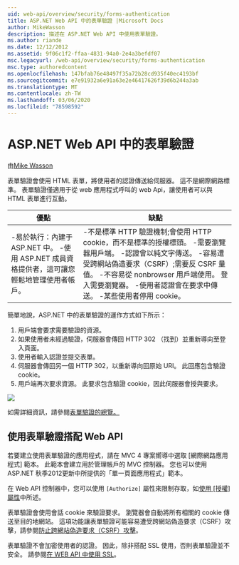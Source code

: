 ```yaml
---
uid: web-api/overview/security/forms-authentication
title: ASP.NET Web API 中的表單驗證 |Microsoft Docs
author: MikeWasson
description: 描述在 ASP.NET Web API 中使用表單驗證。
ms.author: riande
ms.date: 12/12/2012
ms.assetid: 9f06c1f2-ffaa-4831-94a0-2e4a3befdf07
msc.legacyurl: /web-api/overview/security/forms-authentication
msc.type: authoredcontent
ms.openlocfilehash: 147bfab76e48497f35a72b28cd935f40ec4193bf
ms.sourcegitcommit: e7e91932a6e91a63e2e46417626f39d6b244a3ab
ms.translationtype: MT
ms.contentlocale: zh-TW
ms.lasthandoff: 03/06/2020
ms.locfileid: "78598592"
---
```

# <a name="forms-authentication-in-aspnet-web-api"></a>ASP.NET Web API 中的表單驗證

由[Mike Wasson](https://github.com/MikeWasson)

表單驗證會使用 HTML 表單，將使用者的認證傳送給伺服器。 這不是網際網路標準。 表單驗證僅適用于從 web 應用程式呼叫的 web Api，讓使用者可以與 HTML 表單進行互動。

| 優點 | 缺點 |
| --- | --- |
| -易於執行：內建于 ASP.NET 中。 -使用 ASP.NET 成員資格提供者，這可讓您輕鬆地管理使用者帳戶。 | -不是標準 HTTP 驗證機制;會使用 HTTP cookie，而不是標準的授權標頭。 -需要瀏覽器用戶端。 -認證會以純文字傳送。 -容易遭受跨網站偽造要求（CSRF）;需要反 CSRF 量值。 -不容易從 nonbrowser 用戶端使用。 登入需要瀏覽器。 -使用者認證會在要求中傳送。 -某些使用者停用 cookie。 |

簡單地說，ASP.NET 中的表單驗證的運作方式如下所示：

1. 用戶端會要求需要驗證的資源。
2. 如果使用者未經過驗證，伺服器會傳回 HTTP 302 （找到）並重新導向至登入頁面。
3. 使用者輸入認證並提交表單。
4. 伺服器會傳回另一個 HTTP 302，以重新導向回原始 URI。 此回應包含驗證 cookie。
5. 用戶端再次要求資源。 此要求包含驗證 cookie，因此伺服器會授與要求。

![](forms-authentication/_static/image1.png)

如需詳細資訊，請參閱[表單驗證的總覽。](../../../web-forms/overview/older-versions-security/introduction/an-overview-of-forms-authentication-cs.md)

## <a name="using-forms-authentication-with-web-api"></a>使用表單驗證搭配 Web API

若要建立使用表單驗證的應用程式，請在 MVC 4 專案嚮導中選取 [網際網路應用程式] 範本。 此範本會建立用於管理帳戶的 MVC 控制器。 您也可以使用 ASP.NET 秋季2012更新中所提供的「單一頁面應用程式」範本。

在 Web API 控制器中，您可以使用 `[Authorize]` 屬性來限制存取，如[使用 [授權] 屬性](authentication-and-authorization-in-aspnet-web-api.md#auth3)中所述。

表單驗證會使用會話 cookie 來驗證要求。 瀏覽器會自動將所有相關的 cookie 傳送至目的地網站。 這項功能讓表單驗證可能容易遭受跨網站偽造要求（CSRF）攻擊，請參閱[防止跨網站偽造要求（CSRF）攻擊](preventing-cross-site-request-forgery-csrf-attacks.md)。

表單驗證不會加密使用者的認證。 因此，除非搭配 SSL 使用，否則表單驗證並不安全。 請參閱[在 WEB API 中使用 SSL](working-with-ssl-in-web-api.md)。
